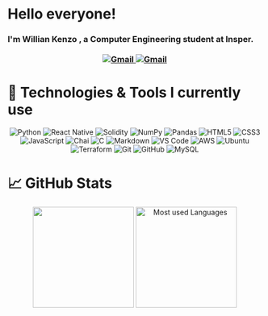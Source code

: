 # Hello everyone!

<h3> 
I'm Willian Kenzo , a Computer Engineering student at Insper.
<br>
<br>

<div align="center">
<a href="https://br.linkedin.com/in/willian-kenzo-9356a419a">
<img src="https://img.shields.io/badge/LinkedIn-0077B5?style=for-the-badge&logo=linkedin&logoColor=white" alt="Gmail">
</a>
<a href="mailto:kenzo.willian00@gmail.com" target="_blank">
<img src="https://img.shields.io/badge/gmail-D14836?style=for-the-badge&logo=gmail&logoColor=white" alt="Gmail">
</a>
</div>
</h3>

# 🔧 Technologies & Tools I currently use 
<div align="center">

![Python](https://img.shields.io/badge/python%20-%2314354C.svg?&style=for-the-badge&logo=python&logoColor=white)
![React Native](https://img.shields.io/badge/React_Native-20232A?style=for-the-badge&logo=react&logoColor=61DAFB)
![Solidity](https://img.shields.io/badge/Solidity-e6e6e6?style=for-the-badge&logo=solidity&logoColor=black)
![NumPy](https://img.shields.io/badge/numpy%20-%23013243.svg?&style=for-the-badge&logo=numpy&logoColor=white)
![Pandas](https://img.shields.io/badge/Pandas-2C2D72?style=for-the-badge&logo=pandas&logoColor=white)
![HTML5](https://img.shields.io/badge/html5%20-%23E34F26.svg?&style=for-the-badge&logo=html5&logoColor=white)
![CSS3](https://img.shields.io/badge/css3%20-%231572B6.svg?&style=for-the-badge&logo=css3&logoColor=white)
![JavaScript](https://img.shields.io/badge/JavaScript-F7DF1E?style=for-the-badge&logo=javascript&logoColor=black)
![Chai](https://img.shields.io/badge/chai-A30701?style=for-the-badge&logo=chai&logoColor=white
)
![C](https://img.shields.io/badge/c-%2300599C.svg?style=for-the-badge&logo=c&logoColor=white)
![Markdown](https://img.shields.io/badge/markdown-%23000000.svg?&style=for-the-badge&logo=markdown&logoColor=white)
![VS Code](https://img.shields.io/badge/-VS%20Code-007ACC?style=for-the-badge&logo=visual-studio-code&logoColor=ffffff)
![AWS](https://img.shields.io/badge/Amazon_AWS-232F3E?style=for-the-badge&logo=amazon-aws&logoColor=white)
![Ubuntu](https://img.shields.io/badge/Ubuntu-E95420?style=for-the-badge&logo=ubuntu&logoColor=white)
![Terraform](https://img.shields.io/badge/-Terraform-informational?style=for-the-badge&logo=terraform&color=black)
![Git](https://img.shields.io/badge/git%20-%23F05033.svg?&style=for-the-badge&logo=git&logoColor=white)
![GitHub](https://img.shields.io/badge/github%20-%23121011.svg?&style=for-the-badge&logo=github&logoColor=white)
![MySQL](https://img.shields.io/badge/MySQL-005C84?style=for-the-badge&logo=mysql&logoColor=white
)

</div>

# &#x1f4c8; GitHub Stats

<div align="center">
<img src="https://github-readme-stats.vercel.app/api?username=williankal&include_all_commits=true&count_private=true&show_icons=true&line_height=33&theme=blueberry" height="200"/>
<img src="https://github-readme-stats.vercel.app/api/top-langs/?username=williankal&layout=compact&hide=css,html&count_private=true&langs_count=8&theme=blueberry" alt="Most used Languages" height="200"/>
</div>

